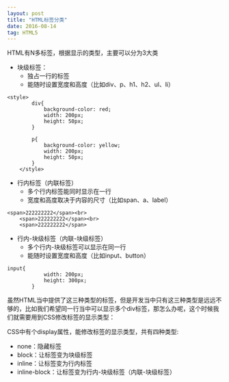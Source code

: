 ```yaml
---
layout: post
title: "HTML标签分类"
date: 2016-08-14
tag: HTML5
---
```

HTML有N多标签，根据显示的类型，主要可以分为3大类 

- 块级标签：
    - 独占一行的标签
    - 能随时设置宽度和高度（比如div、p、h1、h2、ul、li）

```
<style>
        div{
            background-color: red;
            width: 200px;
            height: 50px;
        }

        p{
            background-color: yellow;
            width: 200px;
            height: 50px;
        }
    </style>
```

- 行内标签（内联标签）
    - 多个行内标签能同时显示在一行
    - 宽度和高度取决于内容的尺寸（比如span、a、label）

```
<span>222222222</span><br>
    <span>222222222</span><br>
    <span>222222222</span>
```
- 行内-块级标签（内联-块级标签）
    - 多个行内-块级标签可以显示在同一行
    - 能随时设置宽度和高度（比如input、button）

```
input{
            width: 200px;
            height: 300px;
        }
```
虽然HTML当中提供了这三种类型的标签，但是开发当中只有这三种类型是远远不够的，比如我们希望同一行当中可以显示多个div标签，那怎么办呢，这个时候我们就需要用到CSS修改标签的显示类型：

CSS中有个display属性，能修改标签的显示类型，共有四种类型:

- none：隐藏标签
- block：让标签变为块级标签
- inline：让标签变为行内标签
- inline-block：让标签变为行内-块级标签（内联-块级标签）


